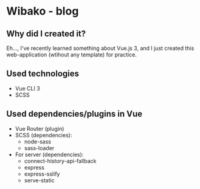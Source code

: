 # Wibako - blog

## Why did I created it?

Eh..., I've recently learned something about Vue.js 3, and I just created this web-application (wtihout any template) for practice.

## Used technologies

- Vue CLI 3
- SCSS

## Used dependencies/plugins in Vue

- Vue Router (plugin)
- SCSS (dependencies):
  - node-sass
  - sass-loader
- For server (dependencies):
  - connect-history-api-fallback
  - express
  - express-sslify
  - serve-static
